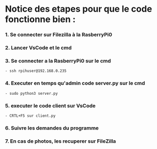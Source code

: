 # Notice des etapes pour que le code fonctionne bien :

### 1. Se connecter sur Filezilla à la RasberryPi0

### 2. Lancer VsCode et le cmd

### 3. Se connecter a la RasberryPi0 sur le cmd
    - ssh rpihuser@192.168.0.235

### 4. Executer en temps qu'admin code server.py sur le cmd
    - sudo python3 server.py

### 5. executer le code client sur VsCode
    - CRTL+F5 sur client.py

### 6. Suivre les demandes du programme

### 7. En cas de photos, les recuperer sur FileZilla